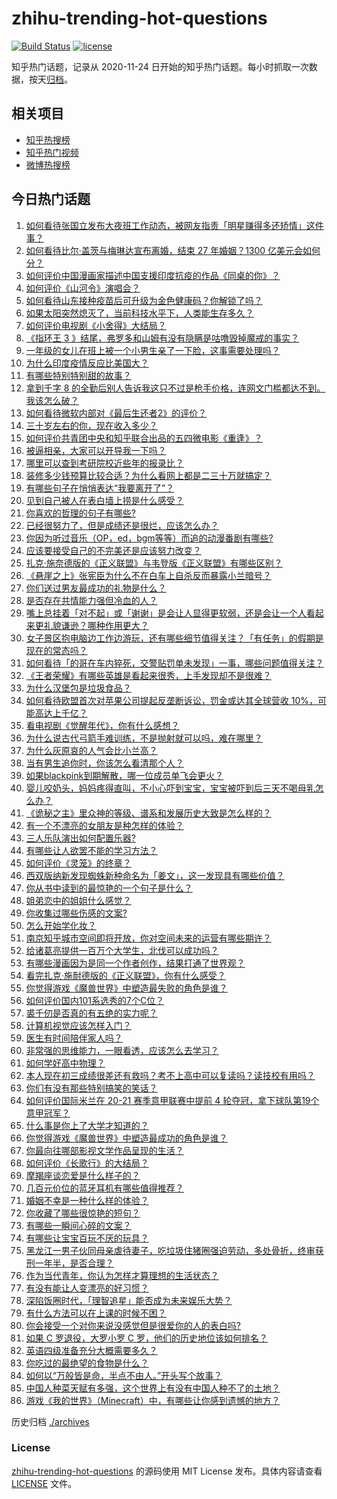 # zhihu-trending-hot-questions

[![Build Status](https://github.com/justjavac/zhihu-trending-hot-questions/workflows/ci/badge.svg?branch=master)](https://github.com/justjavac/zhihu-trending-hot-questions/actions)
[![license](https://img.shields.io/github/license/justjavac/zhihu-trending-hot-questions)](https://github.com/justjavac/zhihu-trending-hot-questions/blob/master/LICENSE)

知乎热门话题，记录从 2020-11-24 日开始的知乎热门话题。每小时抓取一次数据，按天[归档](./archives)。

## 相关项目

- [知乎热搜榜](https://github.com/justjavac/zhihu-trending-top-search)
- [知乎热门视频](https://github.com/justjavac/zhihu-trending-hot-video)
- [微博热搜榜](https://github.com/justjavac/weibo-trending-hot-search)

## 今日热门话题

<!-- BEGIN -->
<!-- 最后更新时间 Tue May 04 2021 09:54:15 GMT+0800 (China Standard Time) -->

1. [如何看待张国立发布大夜班工作动态，被网友指责「明星赚得多还矫情」这件事？](https://www.zhihu.com/question/457625710)
2. [如何看待比尔·盖茨与梅琳达宣布离婚，结束 27 年婚姻？1300
   亿美元会如何分？](https://www.zhihu.com/question/457737040)
3. [如何评价中国漫画家描述中国支援印度抗疫的作品《同桌的你》？](https://www.zhihu.com/question/457620550)
4. [如何评价《山河令》演唱会？](https://www.zhihu.com/question/457706665)
5. [如何看待山东接种疫苗后可升级为金色健康码？你解锁了吗？](https://www.zhihu.com/question/457670626)
6. [如果太阳突然熄灭了，当前科技水平下，人类能生存多久？](https://www.zhihu.com/question/399868816)
7. [如何评价电视剧《小舍得》大结局？](https://www.zhihu.com/question/457690005)
8. [《指环王 3 》结尾，弗罗多和山姆有没有隐瞒是咕噜毁掉魔戒的事实？](https://www.zhihu.com/question/457495969)
9. [一年级的女儿在班上被一个小男生亲了一下脸，这事需要处理吗？](https://www.zhihu.com/question/449615832)
10. [为什么印度疫情反应比美国大？](https://www.zhihu.com/question/456804640)
11. [有哪些特别特别甜的故事？](https://www.zhihu.com/question/417468331)
12. [拿到千字 8
    的全勤后别人告诉我这只不过是枪手价格，连网文门槛都达不到。我该怎么破？](https://www.zhihu.com/question/457647042)
13. [如何看待微软内部对《最后生还者2》的评价？](https://www.zhihu.com/question/457639452)
14. [三十岁左右的你，现在收入多少？](https://www.zhihu.com/question/310923691)
15. [如何评价共青团中央和知乎联合出品的五四微电影《重逢》？](https://www.zhihu.com/question/457512856)
16. [被逼相亲，大家可以开导我一下吗？](https://www.zhihu.com/question/457592442)
17. [哪里可以查到考研院校近些年的报录比？](https://www.zhihu.com/question/367173234)
18. [装修多少钱预算比较合适？为什么看网上都是二三十万就搞定？](https://www.zhihu.com/question/441287480)
19. [有哪些句子在悄悄表达“我要离开了”？](https://www.zhihu.com/question/440637432)
20. [见到自己被人在表白墙上捞是什么感受？](https://www.zhihu.com/question/426184407)
21. [你喜欢的哲理的句子有哪些?](https://www.zhihu.com/question/431496102)
22. [已经很努力了，但是成绩还是很烂，应该怎么办？](https://www.zhihu.com/question/455175745)
23. [你因为听过音乐（OP，ed，bgm等等）而追的动漫番剧有哪些?](https://www.zhihu.com/question/456640204)
24. [应该要接受自己的不完美还是应该努力改变？](https://www.zhihu.com/question/278953449)
25. [扎克·施奈德版的《正义联盟》与韦登版《正义联盟》有哪些区别？](https://www.zhihu.com/question/449872864)
26. [《悬崖之上》张宪臣为什么不在白车上自杀反而暴露小兰暗号？](https://www.zhihu.com/question/457341025)
27. [你们送过男友最成功的礼物是什么？](https://www.zhihu.com/question/25865753)
28. [是否存在共情能力强但冷血的人？](https://www.zhihu.com/question/267512045)
29. [嘴上总挂着「对不起」或「谢谢」是会让人显得更软弱，还是会让一个人看起来更礼貌谦逊？哪种作用更大？](https://www.zhihu.com/question/25052958)
30. [女子景区抱电脑边工作边游玩，还有哪些细节值得关注？「有任务」的假期是现在的常态吗？](https://www.zhihu.com/question/457540899)
31. [如何看待「的哥在车内猝死，交警贴罚单未发现」一事，哪些问题值得关注？](https://www.zhihu.com/question/457613358)
32. [《王者荣耀》有哪些英雄是看起来很秀，上手发现却不是很难？](https://www.zhihu.com/question/456199987)
33. [为什么汉堡包是垃圾食品？](https://www.zhihu.com/question/382868803)
34. [如何看待欧盟首次对苹果公司提起反垄断诉讼，罚金或达其全球营收
    10%，可能高达上千亿？](https://www.zhihu.com/question/457427264)
35. [看电视剧《觉醒年代》，你有什么感想？](https://www.zhihu.com/question/450120675)
36. [为什么说古代弓箭手难训练，不是抛射就可以吗，难在哪里？](https://www.zhihu.com/question/349584247)
37. [为什么灰原哀的人气会比小兰高？](https://www.zhihu.com/question/382637152)
38. [当有男生追你时，你该怎么看清那个人？](https://www.zhihu.com/question/342163331)
39. [如果blackpink到期解散，哪一位成员单飞会更火？](https://www.zhihu.com/question/455213754)
40. [婴儿咬奶头，妈妈疼得直叫，不小心吓到宝宝，宝宝被吓到后三天不喝母乳怎么办？](https://www.zhihu.com/question/455850698)
41. [《诡秘之主》里众神的等级、谱系和发展历史大致是怎么样的？](https://www.zhihu.com/question/344358183)
42. [有一个不漂亮的女朋友是种怎样的体验？](https://www.zhihu.com/question/27433657)
43. [三人乐队演出如何配置乐器?](https://www.zhihu.com/question/453577415)
44. [有哪些让人欲罢不能的学习方法？](https://www.zhihu.com/question/30178891)
45. [如何评价《灵笼》的终章？](https://www.zhihu.com/question/457072944)
46. [西双版纳新发现蜘蛛新种命名为「姜文」，这一发现具有哪些价值？](https://www.zhihu.com/question/457371552)
47. [你从书中读到的最惊艳的一个句子是什么？](https://www.zhihu.com/question/456541633)
48. [姐弟恋中的姐姐什么感觉？](https://www.zhihu.com/question/451689518)
49. [你收集过哪些伤感的文案?](https://www.zhihu.com/question/450594854)
50. [怎么开始学化妆？](https://www.zhihu.com/question/302940225)
51. [南京知乎城市空间即将开放，你对空间未来的运营有哪些期许？](https://www.zhihu.com/question/455930944)
52. [给诸葛亮提供一百万个大学生，北伐可以成功吗？](https://www.zhihu.com/question/443277138)
53. [有哪些漫画因为是同一个作者创作，结果打通了世界观？](https://www.zhihu.com/question/437451134)
54. [看完扎克·施耐德版的《正义联盟》，你有什么感受？](https://www.zhihu.com/question/450085688)
55. [你觉得游戏《魔兽世界》中塑造最失败的角色是谁？](https://www.zhihu.com/question/456498770)
56. [如何评价国内101系选秀的7个C位？](https://www.zhihu.com/question/456871781)
57. [裘千仞是否真的有五绝的实力呢？](https://www.zhihu.com/question/457477701)
58. [计算机视觉应该怎样入门？](https://www.zhihu.com/question/23902574)
59. [医生有时间陪伴家人吗？](https://www.zhihu.com/question/307677298)
60. [非常强的思维能力，一眼看透，应该怎么去学习？](https://www.zhihu.com/question/447265742)
61. [如何学好高中物理？](https://www.zhihu.com/question/19812276)
62. [本人现在初三成绩很差还有救吗？考不上高中可以复读吗？读技校有用吗？](https://www.zhihu.com/question/456260758)
63. [你们有没有那些特别搞笑的笑话？](https://www.zhihu.com/question/454205391)
64. [如何评价国际米兰在 20-21 赛季意甲联赛中提前 4
    轮夺冠，拿下球队第19个意甲冠军？](https://www.zhihu.com/question/457596626)
65. [什么事是你上了大学才知道的？](https://www.zhihu.com/question/406491354)
66. [你觉得游戏《魔兽世界》中塑造最成功的角色是谁？](https://www.zhihu.com/question/456497443)
67. [你最向往哪部影视文学作品呈现的生活？](https://www.zhihu.com/question/456677630)
68. [如何评价《长歌行》的大结局？](https://www.zhihu.com/question/457677705)
69. [摩羯座谈恋爱是什么样子的？](https://www.zhihu.com/question/452356824)
70. [几百元价位的蓝牙耳机有哪些值得推荐？](https://www.zhihu.com/question/450380739)
71. [婚姻不幸是一种什么样的体验？](https://www.zhihu.com/question/267571755)
72. [你收藏了哪些很惊艳的短句？](https://www.zhihu.com/question/456852823)
73. [有哪些一瞬间心碎的文案？](https://www.zhihu.com/question/446133693)
74. [有哪些让宝宝百玩不厌的玩具？](https://www.zhihu.com/question/347811760)
75. [黑龙江一男子伙同母亲虐待妻子，吃垃圾住猪圈强迫劳动，多处骨折，终审获刑一年半，是否合理？](https://www.zhihu.com/question/457256890)
76. [作为当代青年，你认为怎样才算理想的生活状态？](https://www.zhihu.com/question/457149501)
77. [有没有能让人变漂亮的好习惯？](https://www.zhihu.com/question/423969924)
78. [深陷饭圈时代，「理智追星」能否成为未来娱乐大势？](https://www.zhihu.com/question/456813274)
79. [有什么方法可以在上课的时候不困？](https://www.zhihu.com/question/453132101)
80. [你会接受一个对你来说没感觉但是很爱你的人的表白吗?](https://www.zhihu.com/question/456895806)
81. [如果 C 罗退役，大罗小罗 C 罗，他们的历史地位该如何排名？](https://www.zhihu.com/question/384740207)
82. [英语四级准备充分大概需要多久？](https://www.zhihu.com/question/293706213)
83. [你吃过的最绝望的食物是什么？](https://www.zhihu.com/question/266593795)
84. [如何以“万般皆是命，半点不由人。”开头写个故事？](https://www.zhihu.com/question/446397308)
85. [中国人种菜天赋有多强，这个世界上有没有中国人种不了的土地？](https://www.zhihu.com/question/457311138)
86. [游戏《我的世界》（Minecraft）中，有哪些让你感到遗憾的地方？](https://www.zhihu.com/question/451353111)

<!-- END -->

历史归档 [./archives](./archives)

### License

[zhihu-trending-hot-questions](https://github.com/justjavac/zhihu-trending-hot-questions)
的源码使用 MIT License 发布。具体内容请查看 [LICENSE](./LICENSE) 文件。
